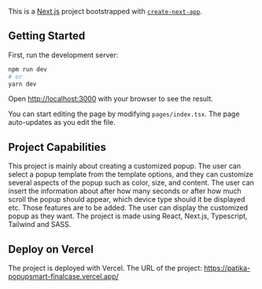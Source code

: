 This is a [Next.js](https://nextjs.org/) project bootstrapped with [`create-next-app`](https://github.com/vercel/next.js/tree/canary/packages/create-next-app).

## Getting Started

First, run the development server:

```bash
npm run dev
# or
yarn dev
```

Open [http://localhost:3000](http://localhost:3000) with your browser to see the result.

You can start editing the page by modifying `pages/index.tsx`. The page auto-updates as you edit the file.

## Project Capabilities

This project is mainly about creating a customized popup. The user can select a popup template from the template options, and they can customize several aspects of the popup such as color, size, and content. The user can insert the information about after how many seconds or after how much scroll the popup should appear, which device type should it be displayed etc. Those features are to be added. The user can display the customized popup as they want.
The project is made using React, Next.js, Typescript, Tailwind and SASS.

## Deploy on Vercel

The project is deployed with Vercel.
The URL of the project: https://patika-popupsmart-finalcase.vercel.app/
